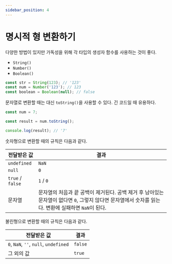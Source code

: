 ```yaml
---
sidebar_position: 4
---
```


# 명시적 형 변환하기

다양한 방법이 있지만 가독성을 위해 각 타입의 생성자 함수를 사용하는 것이 좋다.

- `String()`
- `Number()`
- `Boolean()`

```js
const str = String(123); // '123'
const num = Number('123'); // 123
const boolean = Boolean(null); // false
```

문자열로 변환할 때는 대신 `toString()`을 사용할 수 있다. 긴 코드일 때 유용하다.

```js
const num = 7;

const result = num.toString();

console.log(result); // '7'
```

숫자형으로 변환할 때의 규칙은 다음과 같다.

| 전달받은 값      | 결과                                                         |
| ---------------- | ------------------------------------------------------------ |
| `undefined`      | `NaN`                                                        |
| `null`           | `0`                                                          |
| `true` / `false` | `1` / `0`                                                    |
| 문자열           | 문자열의 처음과 끝 공백이 제거된다. 공백 제거 후 남아있는 문자열이 없다면 `0`, 그렇지 않다면 문자열에서 숫자를 읽는다. 변환에 실패하면 `NaN`이 된다. |

불린형으로 변환할 때의 규칙은 다음과 같다.

| 전달받은 값                           | 결과    |
| ------------------------------------- | ------- |
| `0`, `NaN`, `''`, `null`, `undefined` | `false` |
| 그 외의 값                            | `true`  |
